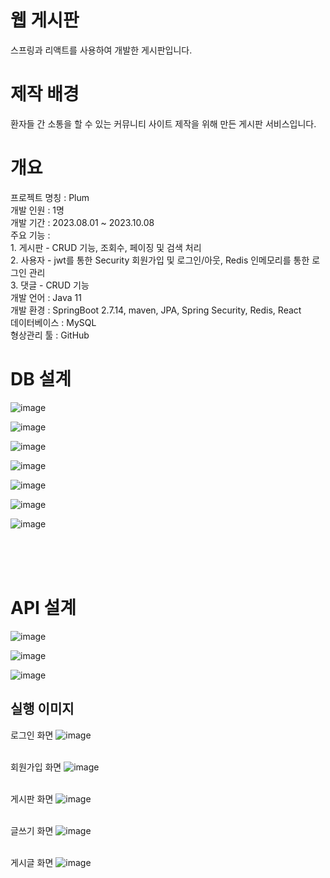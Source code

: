 # 웹 게시판
스프링과 리액트를 사용하여 개발한 게시판입니다.

# 제작 배경
환자들 간 소통을 할 수 있는 커뮤니티 사이트 제작을 위해 만든 게시판 서비스입니다.

<h1>개요</h1>
프로젝트 명칭 : Plum<br>
개발 인원 : 1명<br>
개발 기간 : 2023.08.01 ~ 2023.10.08<br>
주요 기능 : <br>
   1. 게시판 - CRUD 기능, 조회수, 페이징 및 검색 처리<br>
   2. 사용자 - jwt를 통한 Security 회원가입 및 로그인/아웃, Redis 인메모리를 통한 로그인 관리<br>
   3. 댓글 - CRUD 기능<br>
개발 언어 : Java 11<br>
개발 환경 : SpringBoot 2.7.14, maven, JPA, Spring Security, Redis, React<br>
데이터베이스 : MySQL<br>
형상관리 툴 : GitHub<br>


<h1>DB 설계</h1>

![image](https://github.com/Chaeros/Plum/assets/91451735/c005c844-c453-4b9b-9c12-9a0e96a5f635)

![image](https://github.com/Chaeros/Plum/assets/91451735/bf050d8b-4fce-4923-9040-bae9e82ff1a7)

![image](https://github.com/Chaeros/Plum/assets/91451735/9bab9244-54df-4ec7-a388-469dbd5b8028)

![image](https://github.com/Chaeros/Plum/assets/91451735/9e4d2f71-da6b-4316-9bb2-ea9c87d16800)

![image](https://github.com/Chaeros/Plum/assets/91451735/e13f81ca-0725-4b41-89b6-483de8b6b2bf)

![image](https://github.com/Chaeros/Plum/assets/91451735/6bb226c7-2708-40c8-8d21-ae63d67a3c52)

![image](https://github.com/Chaeros/Plum/assets/91451735/b757cb90-1f56-4bf9-b4ef-3d82e2fb3088)

<br><br><br>


<h1>API 설계</h1>

![image](https://github.com/Chaeros/Plum/assets/91451735/27567b3c-d696-497e-81b5-c079e2a15b13)

![image](https://github.com/Chaeros/Plum/assets/91451735/44bc1980-b706-40f1-88b7-d13b88727d15)

![image](https://github.com/Chaeros/Plum/assets/91451735/327d8b58-d079-48ca-8f87-78bf7a6c342d)

## 실행 이미지
로그인 화면
![image](https://github.com/Chaeros/Plum/assets/91451735/6afde65a-9c0e-478b-8ae1-649aaaebef88)
<br></br>

회원가입 화면
![image](https://github.com/Chaeros/Plum/assets/91451735/15af1c10-bab2-4d83-bce5-a2ce9487c684)
<br></br>

게시판 화면
![image](https://github.com/Chaeros/Plum/assets/91451735/ce2feaf4-8e3a-459c-9d04-74923bf15ff0)
<br></br>

글쓰기 화면
![image](https://github.com/Chaeros/Plum/assets/91451735/f065009c-4ba3-45c5-a0ac-e553e020d183)
<br></br>

게시글 화면
![image](https://github.com/Chaeros/Plum/assets/91451735/e3a269c1-bd4c-4e4c-b106-a7a920e0b610)
<br></br>

